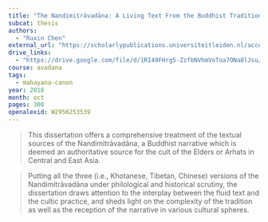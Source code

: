 ```yaml
---
title: "The Nandimitrāvadāna: A Living Text From the Buddhist Tradition"
subcat: thesis
authors:
  - "Ruxin Chen"
external_url: "https://scholarlypublications.universiteitleiden.nl/access/item%3A2972144/view"
drive_links:
  - "https://drive.google.com/file/d/1RI49FHrg5-ZzfbNVhmVoToa7ONa8lJsu/view?usp=drivesdk"
course: avadana
tags:
  - mahayana-canon
year: 2018
month: oct
pages: 300
openalexid: W2956253539
---
```


> This dissertation offers a comprehensive treatment of the textual sources of the Nandimitrāvadāna, a Buddhist narrative which is deemed an authoritative source for the cult of the Elders or Arhats in Central and East Asia.

> Putting all the three (i.e., Khotanese, Tibetan, Chinese) versions of the Nandimitrāvadāna under philological  and historical scrutiny, the dissertation draws attention to the interplay  between the fluid text and the cultic practice, and sheds light on the  complexity of the tradition as well as the reception of the narrative in  various cultural spheres.

